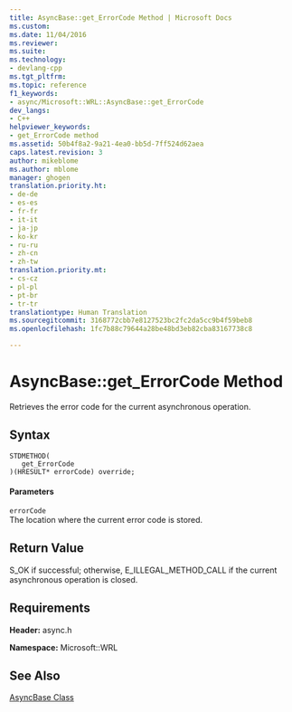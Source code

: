 ```yaml
---
title: AsyncBase::get_ErrorCode Method | Microsoft Docs
ms.custom: 
ms.date: 11/04/2016
ms.reviewer: 
ms.suite: 
ms.technology:
- devlang-cpp
ms.tgt_pltfrm: 
ms.topic: reference
f1_keywords:
- async/Microsoft::WRL::AsyncBase::get_ErrorCode
dev_langs:
- C++
helpviewer_keywords:
- get_ErrorCode method
ms.assetid: 50b4f8a2-9a21-4ea0-bb5d-7ff524d62aea
caps.latest.revision: 3
author: mikeblome
ms.author: mblome
manager: ghogen
translation.priority.ht:
- de-de
- es-es
- fr-fr
- it-it
- ja-jp
- ko-kr
- ru-ru
- zh-cn
- zh-tw
translation.priority.mt:
- cs-cz
- pl-pl
- pt-br
- tr-tr
translationtype: Human Translation
ms.sourcegitcommit: 3168772cbb7e8127523bc2fc2da5cc9b4f59beb8
ms.openlocfilehash: 1fc7b88c79644a28be48bd3eb82cba83167738c8

---
```

# AsyncBase::get_ErrorCode Method
Retrieves the error code for the current asynchronous operation.  
  
## Syntax  
  
```  
STDMETHOD(  
   get_ErrorCode  
)(HRESULT* errorCode) override;  
```  
  
#### Parameters  
 `errorCode`  
 The location where the current error code is stored.  
  
## Return Value  
 S_OK if successful; otherwise, E_ILLEGAL_METHOD_CALL if the current asynchronous operation is closed.  
  
## Requirements  
 **Header:** async.h  
  
 **Namespace:** Microsoft::WRL  
  
## See Also  
 [AsyncBase Class](../windows/asyncbase-class.md)


<!--HONumber=Jan17_HO1-->


